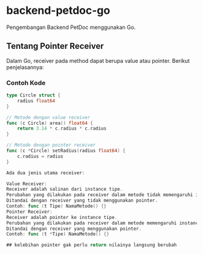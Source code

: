 # backend-petdoc-go

Pengembangan Backend PetDoc menggunakan Go.

## Tentang Pointer Receiver

Dalam Go, receiver pada method dapat berupa value atau pointer. Berikut penjelasannya:

### Contoh Kode

```go
type Circle struct {
    radius float64
}

// Metode dengan value receiver
func (c Circle) area() float64 {
    return 3.14 * c.radius * c.radius
}

// Metode dengan pointer receiver
func (c *Circle) setRadius(radius float64) {
    c.radius = radius
}

Ada dua jenis utama receiver:

Value Receiver:
Receiver adalah salinan dari instance tipe.
Perubahan yang dilakukan pada receiver dalam metode tidak memengaruhi instance asli.
Ditandai dengan receiver yang tidak menggunakan pointer.
Contoh: func (t Tipe) NamaMetode() {}
Pointer Receiver:
Receiver adalah pointer ke instance tipe.
Perubahan yang dilakukan pada receiver dalam metode memengaruhi instance asli.
Ditandai dengan receiver yang menggunakan pointer.
Contoh: func (t *Tipe) NamaMetode() {}

## kelebihan pointer gak perlu return nilainya langsung berubah